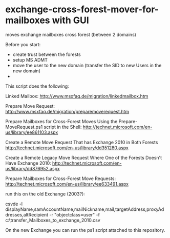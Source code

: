 exchange-cross-forest-mover-for-mailboxes with GUI
=========================================

moves exchange mailboxes cross forest (between 2 domains)

Before you start:
- create trust between the forests
- setup MS ADMT
- move the user to the new domain (transfer the SID to new Users in the new domain)
- 



This script does the following:

Linked Mailbox:
http://www.msxfaq.de/migration/linkedmailbox.htm

Prepare Move Request:
http://www.msxfaq.de/migration/preparemoverequest.htm

Prepare Mailboxes for Cross-Forest Moves Using the Prepare-MoveRequest.ps1 script in the Shell:
http://technet.microsoft.com/en-us/library/ee861103.aspx

Create a Remote Move Request That has Exchange 2010 in Both Forests
http://technet.microsoft.com/en-us/library/dd351280.aspx

Create a Remote Legacy Move Request Where One of the Forests Doesn't Have Exchange 2010:
http://technet.microsoft.com/en-us/library/dd876952.aspx

Prepare Mailboxes for Cross-Forest Move Requests:
http://technet.microsoft.com/en-us/library/ee633491.aspx

run this on the old Exchange (2003?):

csvde -l displayName,samAccountName,mailNickname,mail,targetAddress,proxyAddresses,altRecipient -r "objectclass=user" -f c:\transfer_Mailboxes_to_exchange_2010.csv

On the new Exchange you can run the ps1 script attached to this repository.


